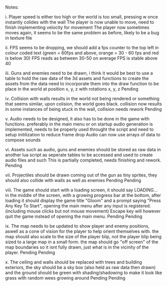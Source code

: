 Notes:

i.      Player speed is either too high or the world is too small, pressing w once instantly colides with the wall
                The player is now unable to move, need to finish implementing velocity for movement
                    The player now sometimes moves again, it seems to be the same problem as before, likely to be a bug in texture file

ii.     FPS seems to be dropping, we should add a fps counter to the top left in colour coded text (green = 60fps and above, orange = 30 - 60 fps and red is below 30)
                FPS reads as between 30-50 on average
                    FPS is stable above 40

iii.    Guns and enemies need to be drawn, i think it would be best to use a table to hold the raw data of the 3d assets and functions to create the assets from the data
                need to incorporate them into the draw function to be place in the world at position x, y, z with rotations x, y, z
                    Pending

iv.     Collision with walls results in the world not being rendered or something that seems similar, upon colision, the world goes black.
                collision now results in some instances of being stuck in the wall, collision needs rework
                    Pending

v.      Audio needs to be designed, it also has to be done in the game with functions. preferably in the main menu or on startup
                audio generation is implemented, needs to be properly used throught the script and need to setup initilization to reduce frame drop
                    Audio can now use arrays of data to compose sounds

vi.     Assets such as audio, guns and enemies should be stored as raw data in another lua script as seperate tables to be accessed and used to create audio files and such
                This is partially completed, needs finishing and rework.
                    Pending

vii.    Projectiles should be drawn coming out of the gun as tiny sprites, they should also collide with walls as well as enemies
                Pending
                    Pending

viii.   The game should start with a loading screen, it should say LOADING... in the middle of the screen, with a growing progress bar at the bottom, after loading it should display the game title "Gloom" and a prompt saying "Press Any Key To Start", opening the main menu after any input is registered. (including mouse clicks but not mouse movement) Escape key will however quit the game instead of opening the main menu.
                Pending
                    Pending

ix.     The map needs to be updated to show player and enemy positions, aswell as a cone of vision for the player to help orient themselves with. the map should also scale to the size of the player blip, not the player blip being sized to a large map in a small form. the map should go "off screen" of the map boundaries so it isnt fully drawn, just what is in the vicinity of the player.
                Pending
                    Pending

x.      The ceiling and walls should be replaced with trees and building exteriors, the sky should be a sky box (also held as raw data then drawn) and the ground should be green with shading/shadowing to make it look like grass with random wees growing around
                Pending
                    Pending
